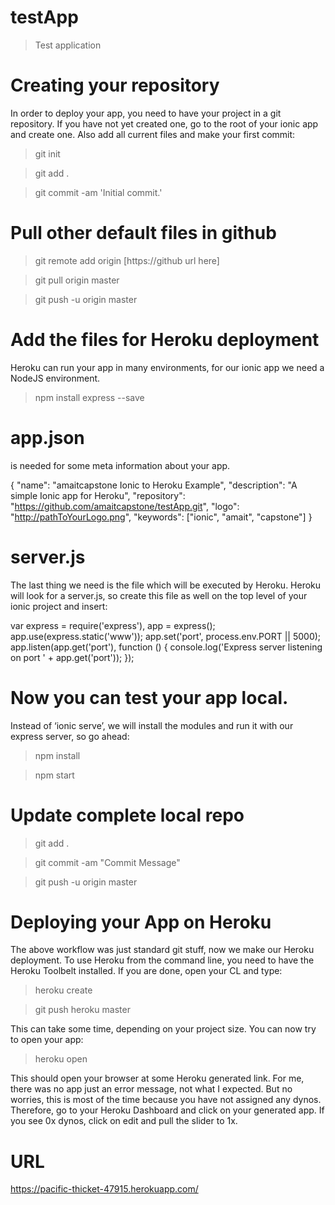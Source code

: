# testApp
> Test application

# Creating your repository
In order to deploy your app, you need to have your project in a git repository. If you have not yet created one, go to the root of your ionic app and create one. Also add all current files and make your first commit:
> git init

> git add .

> git commit -am 'Initial commit.'

# Pull other default files in github
> git remote add origin [https://github url here]

> git pull origin master

> git push -u origin master

# Add the files for Heroku deployment
Heroku can run your app in many environments, for our ionic app we need a NodeJS environment.
> npm install express --save

# app.json 
is needed for some meta information about your app.

{
    "name": "amaitcapstone Ionic to Heroku Example",
    "description": "A simple Ionic app for Heroku",
    "repository": "https://github.com/amaitcapstone/testApp.git",
    "logo": "http://pathToYourLogo.png",
    "keywords": ["ionic", "amait", "capstone"]
}

# server.js
The last thing we need is the file which will be executed by Heroku.
Heroku will look for a server.js, so create this file as well on the top level of your ionic project and insert:

var express = require('express'),
app = express();
app.use(express.static('www'));
app.set('port', process.env.PORT || 5000);
app.listen(app.get('port'), function () {
    console.log('Express server listening on port ' + app.get('port'));
});

# Now you can test your app local. 
Instead of ‘ionic serve’, we will install the modules and run it with our express server, so go ahead:
> npm install

> npm start

# Update complete local repo
> git add .

> git commit -am "Commit Message"

> git push -u origin master

# Deploying your App on Heroku
The above workflow was just standard git stuff, now we make our Heroku deployment. To use Heroku from the command line, you need to have the Heroku Toolbelt installed. If you are done, open your CL and type:
> heroku create

> git push heroku master

This can take some time, depending on your project size. You can now try to open your app:
> heroku open

This should open your browser at some Heroku generated link. For me, there was no app just an error message, not what I expected. But no worries, this is most of the time because you have not assigned any dynos. Therefore, go to your Heroku Dashboard and click on your generated app. If you see 0x dynos, click on edit and pull the slider to 1x.

# URL
https://pacific-thicket-47915.herokuapp.com/